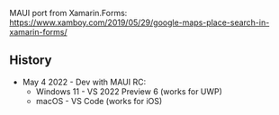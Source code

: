 
MAUI port from Xamarin.Forms: https://www.xamboy.com/2019/05/29/google-maps-place-search-in-xamarin-forms/


## History

- May 4 2022 - Dev with MAUI RC:
  - Windows 11 - VS 2022 Preview 6 (works for UWP)
  - macOS - VS Code (works for iOS)
